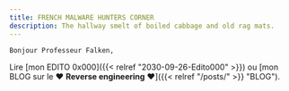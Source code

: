```yaml
---
title: FRENCH MALWARE HUNTERS CORNER
description: The hallway smelt of boiled cabbage and old rag mats.
---
```



`Bonjour Professeur Falken,`


Lire [mon EDITO 0x000]({{< relref "2030-09-26-Edito000" >}}) ou [mon BLOG sur le :heart: **Reverse engineering** :heart:]({{< relref "/posts/" >}} "BLOG").


